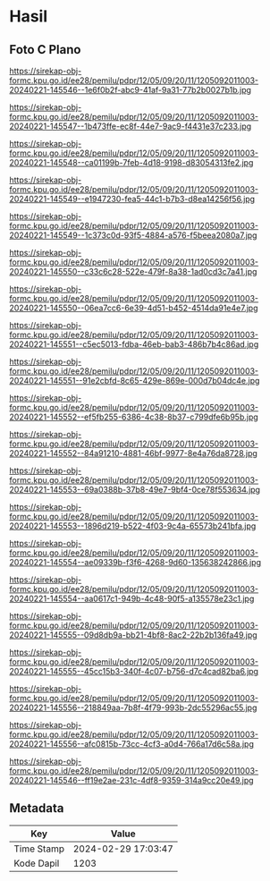 # Hasil

## Foto C Plano

https://sirekap-obj-formc.kpu.go.id/ee28/pemilu/pdpr/12/05/09/20/11/1205092011003-20240221-145546--1e6f0b2f-abc9-41af-9a31-77b2b0027b1b.jpg

https://sirekap-obj-formc.kpu.go.id/ee28/pemilu/pdpr/12/05/09/20/11/1205092011003-20240221-145547--1b473ffe-ec8f-44e7-9ac9-f4431e37c233.jpg

https://sirekap-obj-formc.kpu.go.id/ee28/pemilu/pdpr/12/05/09/20/11/1205092011003-20240221-145548--ca01199b-7feb-4d18-9198-d83054313fe2.jpg

https://sirekap-obj-formc.kpu.go.id/ee28/pemilu/pdpr/12/05/09/20/11/1205092011003-20240221-145549--e1947230-fea5-44c1-b7b3-d8ea14256f56.jpg

https://sirekap-obj-formc.kpu.go.id/ee28/pemilu/pdpr/12/05/09/20/11/1205092011003-20240221-145549--1c373c0d-93f5-4884-a576-f5beea2080a7.jpg

https://sirekap-obj-formc.kpu.go.id/ee28/pemilu/pdpr/12/05/09/20/11/1205092011003-20240221-145550--c33c6c28-522e-479f-8a38-1ad0cd3c7a41.jpg

https://sirekap-obj-formc.kpu.go.id/ee28/pemilu/pdpr/12/05/09/20/11/1205092011003-20240221-145550--06ea7cc6-6e39-4d51-b452-4514da91e4e7.jpg

https://sirekap-obj-formc.kpu.go.id/ee28/pemilu/pdpr/12/05/09/20/11/1205092011003-20240221-145551--c5ec5013-fdba-46eb-bab3-486b7b4c86ad.jpg

https://sirekap-obj-formc.kpu.go.id/ee28/pemilu/pdpr/12/05/09/20/11/1205092011003-20240221-145551--91e2cbfd-8c65-429e-869e-000d7b04dc4e.jpg

https://sirekap-obj-formc.kpu.go.id/ee28/pemilu/pdpr/12/05/09/20/11/1205092011003-20240221-145552--ef5fb255-6386-4c38-8b37-c799dfe6b95b.jpg

https://sirekap-obj-formc.kpu.go.id/ee28/pemilu/pdpr/12/05/09/20/11/1205092011003-20240221-145552--84a91210-4881-46bf-9977-8e4a76da8728.jpg

https://sirekap-obj-formc.kpu.go.id/ee28/pemilu/pdpr/12/05/09/20/11/1205092011003-20240221-145553--69a0388b-37b8-49e7-9bf4-0ce78f553634.jpg

https://sirekap-obj-formc.kpu.go.id/ee28/pemilu/pdpr/12/05/09/20/11/1205092011003-20240221-145553--1896d219-b522-4f03-9c4a-65573b241bfa.jpg

https://sirekap-obj-formc.kpu.go.id/ee28/pemilu/pdpr/12/05/09/20/11/1205092011003-20240221-145554--ae09339b-f3f6-4268-9d60-135638242866.jpg

https://sirekap-obj-formc.kpu.go.id/ee28/pemilu/pdpr/12/05/09/20/11/1205092011003-20240221-145554--aa0617c1-949b-4c48-90f5-a135578e23c1.jpg

https://sirekap-obj-formc.kpu.go.id/ee28/pemilu/pdpr/12/05/09/20/11/1205092011003-20240221-145555--09d8db9a-bb21-4bf8-8ac2-22b2b136fa49.jpg

https://sirekap-obj-formc.kpu.go.id/ee28/pemilu/pdpr/12/05/09/20/11/1205092011003-20240221-145555--45cc15b3-340f-4c07-b756-d7c4cad82ba6.jpg

https://sirekap-obj-formc.kpu.go.id/ee28/pemilu/pdpr/12/05/09/20/11/1205092011003-20240221-145556--218849aa-7b8f-4f79-993b-2dc55296ac55.jpg

https://sirekap-obj-formc.kpu.go.id/ee28/pemilu/pdpr/12/05/09/20/11/1205092011003-20240221-145556--afc0815b-73cc-4cf3-a0d4-766a17d6c58a.jpg

https://sirekap-obj-formc.kpu.go.id/ee28/pemilu/pdpr/12/05/09/20/11/1205092011003-20240221-145546--ff19e2ae-231c-4df8-9359-314a9cc20e49.jpg


## Metadata

| Key        | Value               |
| ---------- | ------------------- |
| Time Stamp | 2024-02-29 17:03:47 |
| Kode Dapil | 1203                |



